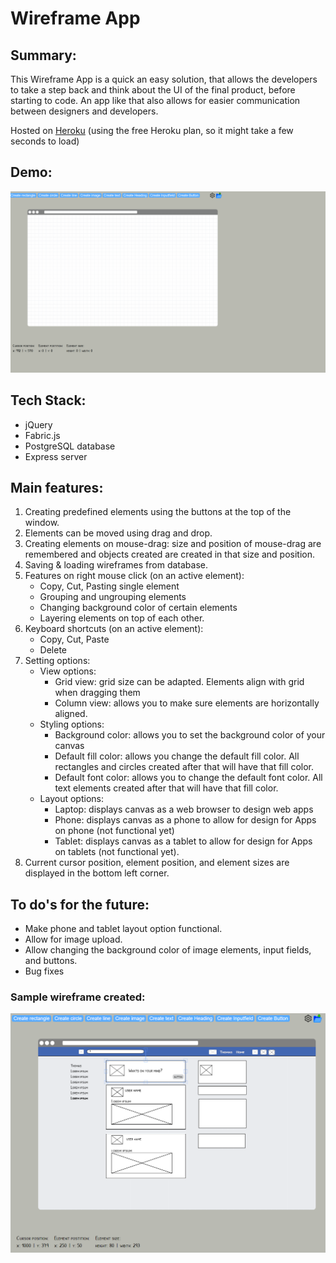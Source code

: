 # Wireframe App

## Summary:
This Wireframe App is a quick an easy solution, that allows the developers to take a step back and think about the UI of the final product, before starting to code. An app like that also allows for easier communication between designers and developers.

Hosted on [Heroku](https://wireframe-thomas.herokuapp.com/) (using the free Heroku plan, so it might take a few seconds to load)

## Demo:
![Wireframe App GIF](https://github.com/gselli12/wireframe-app/blob/master/Images/gifForReadme.gif)

## Tech Stack:
* jQuery
* Fabric.js
* PostgreSQL database
* Express server

## Main features:
1. Creating predefined elements using the buttons at the top of the window.
2. Elements can be moved using drag and drop.
3. Creating elements on mouse-drag: size and position of mouse-drag are remembered and objects created are created in that size and position.
4. Saving & loading wireframes from database.
5. Features on right mouse click (on an active element):
    * Copy, Cut, Pasting single element
    * Grouping and ungrouping elements
    * Changing background color of certain elements
    * Layering elements on top of each other.
6. Keyboard shortcuts (on an active element):
    * Copy, Cut, Paste
    * Delete
7. Setting options:
    * View options:
      - Grid view: grid size can be adapted. Elements align with grid when dragging them
      - Column view: allows you to make sure elements are horizontally aligned.
    * Styling options:
      - Background color: allows you to set the background color of your canvas
      - Default fill color: allows you change the default fill color. All rectangles and circles created after that will have that fill color.
      - Default font color: allows you to change the default font color. All text elements created after that will have that fill color.
    * Layout options:
      - Laptop: displays canvas as a web browser to design web apps
      - Phone: displays canvas as a phone to allow for design for Apps on phone (not functional yet)
      - Tablet: displays canvas as a tablet to allow for design for Apps on tablets (not functional yet).
8. Current cursor position, element position, and element sizes are displayed in the bottom left corner.

## To do's for the future:
* Make phone and tablet layout option functional.
* Allow for image upload.
* Allow changing the background color of image elements, input fields, and buttons.
* Bug fixes

### Sample wireframe created:
![Wireframe App example](https://github.com/gselli12/wireframe-app/blob/master/Images/sample_wireframe.PNG)
